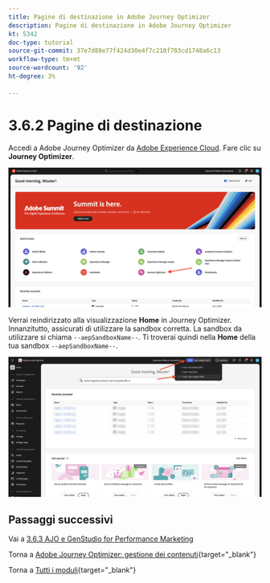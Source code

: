 ```yaml
---
title: Pagine di destinazione in Adobe Journey Optimizer
description: Pagine di destinazione in Adobe Journey Optimizer
kt: 5342
doc-type: tutorial
source-git-commit: 37e7d88e77f424d30e4f7c210f703cd1748a6c13
workflow-type: tm+mt
source-wordcount: '92'
ht-degree: 3%

---
```


# 3.6.2 Pagine di destinazione

Accedi a Adobe Journey Optimizer da [Adobe Experience Cloud](https://experience.adobe.com). Fare clic su **Journey Optimizer**.

![ACOP](./../../../../modules/delivery-activation/ajo-b2c/ajob2c-1/images/acophome.png)

Verrai reindirizzato alla visualizzazione **Home** in Journey Optimizer. Innanzitutto, assicurati di utilizzare la sandbox corretta. La sandbox da utilizzare si chiama `--aepSandboxName--`. Ti troverai quindi nella **Home** della tua sandbox `--aepSandboxName--`.

![ACOP](./../../../../modules/delivery-activation/ajo-b2c/ajob2c-1/images/acoptriglp.png)

## Passaggi successivi

Vai a [3.6.3 AJO e GenStudio for Performance Marketing](./ex3.md)

Torna a [Adobe Journey Optimizer: gestione dei contenuti](./ajocontent.md){target="_blank"}

Torna a [Tutti i moduli](./../../../../overview.md){target="_blank"}
